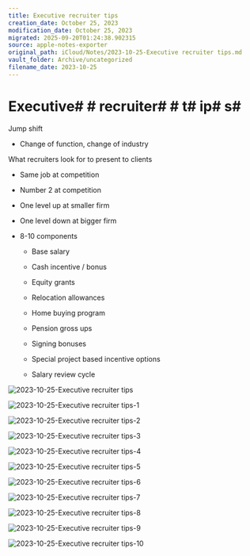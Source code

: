 ```yaml
---
title: Executive recruiter tips
creation_date: October 25, 2023
modification_date: October 25, 2023
migrated: 2025-09-20T01:24:38.902315
source: apple-notes-exporter
original_path: iCloud/Notes/2023-10-25-Executive recruiter tips.md
vault_folder: Archive/uncategorized
filename_date: 2023-10-25
---
```



# Executive#  # recruiter#  # t# ip# s# 

Jump shift 

-  Change of function, change of industry

What recruiters look for to present to clients 

- Same job at competition
- Number 2 at competition

- One level up at smaller firm

- One level down at bigger firm

- 8-10 components
	- Base salary 
	- Cash incentive / bonus
	- Equity grants 
	- Relocation allowances 
	- Home buying program 
	- Pension gross ups
	- Signing bonuses 
	- Special project based incentive options

	- Salary review cycle 

![2023-10-25-Executive recruiter tips](images/2023-10-25-Executive%20recruiter%20tips.png)

![2023-10-25-Executive recruiter tips-1](images/2023-10-25-Executive%20recruiter%20tips-1.png)

![2023-10-25-Executive recruiter tips-2](images/2023-10-25-Executive%20recruiter%20tips-2.png)

![2023-10-25-Executive recruiter tips-3](images/2023-10-25-Executive%20recruiter%20tips-3.png)

![2023-10-25-Executive recruiter tips-4](images/2023-10-25-Executive%20recruiter%20tips-4.png)

![2023-10-25-Executive recruiter tips-5](images/2023-10-25-Executive%20recruiter%20tips-5.png)

![2023-10-25-Executive recruiter tips-6](images/2023-10-25-Executive%20recruiter%20tips-6.png)

![2023-10-25-Executive recruiter tips-7](images/2023-10-25-Executive%20recruiter%20tips-7.png)

![2023-10-25-Executive recruiter tips-8](images/2023-10-25-Executive%20recruiter%20tips-8.png)

![2023-10-25-Executive recruiter tips-9](images/2023-10-25-Executive%20recruiter%20tips-9.png)

![2023-10-25-Executive recruiter tips-10](images/2023-10-25-Executive%20recruiter%20tips-10.png)


